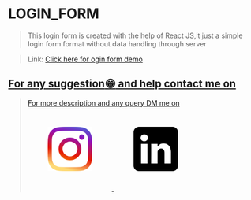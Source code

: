 # LOGIN_FORM

> This login form is created with the help of React JS,it just a simple login form format without data handling through server

> Link: <a  href= "https://animations-demo-g9tgqw6bk-electro-react.vercel.app/"  target="_blank" >Click here for ogin form demo</br>
## For any suggestion:grin: and help contact me on

> For more description and any query DM me on<br/><a  href= "https://www.instagram.com/electro_react/"  target="_blank" ><img src="./src/readme_docs/instagram.png" width="90" height="90" style="padding:40px" /> <a href= "https://www.linkedin.com/in/yogesh-rana-992a25166/"  target="_blank" > <img src="./src/readme_docs/linkdin.png" width="90" height="90" style="padding:40px"/>
